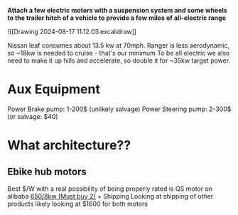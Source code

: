 **Attach a few electric motors with a suspension system and some wheels to the trailer hitch of a vehicle to provide a few miles of all-electric range**

![[Drawing 2024-08-17 11.12.03.excalidraw]]

Nissan leaf consumes about 13.5 kw at 70mph.
Ranger is less aerodynamic, so ~18kw is needed to cruise - that's our minimum
To be all electric we also need to make it up hills and accelerate, so double it for ~35kw target power.

# Aux Equipment
Power Brake pump: 1-200$ (unlikely salvage)
Power Steering pump: 2-300$ (or salvage: $40)


# What architecture??
## Ebike hub motors
Best $/W with a real possibility of being properly rated is QS motor on alibaba
[650/8kw (Must buy 2)](https://www.alibaba.com/product-detail/QS-motor-200mm-QS273-50H-3_1601017946907.html?spm=a2700.shop_plgr.41413.8.665c7121BvC0Pt) + Shipping
Looking at shipping of other products likely looking at $1600 for both motors

